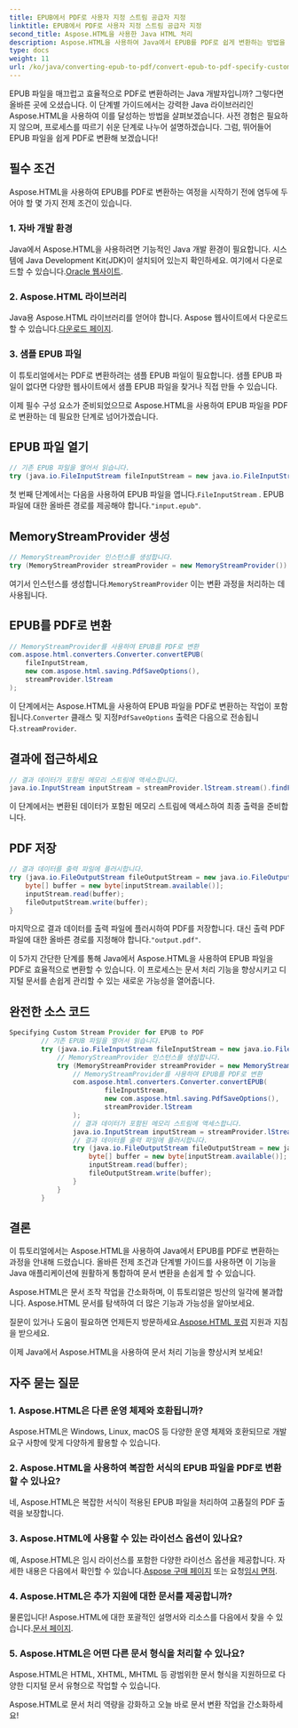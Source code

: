 ```yaml
---
title: EPUB에서 PDF로 사용자 지정 스트림 공급자 지정
linktitle: EPUB에서 PDF로 사용자 지정 스트림 공급자 지정
second_title: Aspose.HTML을 사용한 Java HTML 처리
description: Aspose.HTML을 사용하여 Java에서 EPUB를 PDF로 쉽게 변환하는 방법을 배우고 문서 처리 기능을 향상하세요.
type: docs
weight: 11
url: /ko/java/converting-epub-to-pdf/convert-epub-to-pdf-specify-custom-stream-provider/
---
```


EPUB 파일을 매끄럽고 효율적으로 PDF로 변환하려는 Java 개발자입니까? 그렇다면 올바른 곳에 오셨습니다. 이 단계별 가이드에서는 강력한 Java 라이브러리인 Aspose.HTML을 사용하여 이를 달성하는 방법을 살펴보겠습니다. 사전 경험은 필요하지 않으며, 프로세스를 따르기 쉬운 단계로 나누어 설명하겠습니다. 그럼, 뛰어들어 EPUB 파일을 쉽게 PDF로 변환해 보겠습니다!

## 필수 조건

Aspose.HTML을 사용하여 EPUB를 PDF로 변환하는 여정을 시작하기 전에 염두에 두어야 할 몇 가지 전제 조건이 있습니다.

### 1. 자바 개발 환경

 Java에서 Aspose.HTML을 사용하려면 기능적인 Java 개발 환경이 필요합니다. 시스템에 Java Development Kit(JDK)이 설치되어 있는지 확인하세요. 여기에서 다운로드할 수 있습니다.[Oracle 웹사이트](https://www.oracle.com/java/technologies/javase-downloads.html).

### 2. Aspose.HTML 라이브러리

 Java용 Aspose.HTML 라이브러리를 얻어야 합니다. Aspose 웹사이트에서 다운로드할 수 있습니다.[다운로드 페이지](https://releases.aspose.com/html/java/).

### 3. 샘플 EPUB 파일

이 튜토리얼에서는 PDF로 변환하려는 샘플 EPUB 파일이 필요합니다. 샘플 EPUB 파일이 없다면 다양한 웹사이트에서 샘플 EPUB 파일을 찾거나 직접 만들 수 있습니다.

이제 필수 구성 요소가 준비되었으므로 Aspose.HTML을 사용하여 EPUB 파일을 PDF로 변환하는 데 필요한 단계로 넘어가겠습니다.

## EPUB 파일 열기

```java
// 기존 EPUB 파일을 열어서 읽습니다.
try (java.io.FileInputStream fileInputStream = new java.io.FileInputStream(Resources.input("input.epub"))) {
```

 첫 번째 단계에서는 다음을 사용하여 EPUB 파일을 엽니다.`FileInputStream` . EPUB 파일에 대한 올바른 경로를 제공해야 합니다.`"input.epub"`.

## MemoryStreamProvider 생성

```java
// MemoryStreamProvider 인스턴스를 생성합니다.
try (MemoryStreamProvider streamProvider = new MemoryStreamProvider()) {
```

 여기서 인스턴스를 생성합니다.`MemoryStreamProvider` 이는 변환 과정을 처리하는 데 사용됩니다.

## EPUB를 PDF로 변환

```java
// MemoryStreamProvider를 사용하여 EPUB를 PDF로 변환
com.aspose.html.converters.Converter.convertEPUB(
    fileInputStream,
    new com.aspose.html.saving.PdfSaveOptions(),
    streamProvider.lStream
);
```

 이 단계에서는 Aspose.HTML을 사용하여 EPUB 파일을 PDF로 변환하는 작업이 포함됩니다.`Converter` 클래스 및 지정`PdfSaveOptions` 출력은 다음으로 전송됩니다.`streamProvider`.

## 결과에 접근하세요

```java
// 결과 데이터가 포함된 메모리 스트림에 액세스합니다.
java.io.InputStream inputStream = streamProvider.lStream.stream().findFirst().get();
```

이 단계에서는 변환된 데이터가 포함된 메모리 스트림에 액세스하여 최종 출력을 준비합니다.

## PDF 저장

```java
// 결과 데이터를 출력 파일에 플러시합니다.
try (java.io.FileOutputStream fileOutputStream = new java.io.FileOutputStream(Resources.output("output.pdf"))) {
    byte[] buffer = new byte[inputStream.available()];
    inputStream.read(buffer);
    fileOutputStream.write(buffer);
}
```

 마지막으로 결과 데이터를 출력 파일에 플러시하여 PDF를 저장합니다. 대신 출력 PDF 파일에 대한 올바른 경로를 지정해야 합니다.`"output.pdf"`.

이 5가지 간단한 단계를 통해 Java에서 Aspose.HTML을 사용하여 EPUB 파일을 PDF로 효율적으로 변환할 수 있습니다. 이 프로세스는 문서 처리 기능을 향상시키고 디지털 문서를 손쉽게 관리할 수 있는 새로운 가능성을 열어줍니다.

## 완전한 소스 코드
```java
Specifying Custom Stream Provider for EPUB to PDF
        // 기존 EPUB 파일을 열어서 읽습니다.
        try (java.io.FileInputStream fileInputStream = new java.io.FileInputStream(Resources.input("input.epub"))) {
            // MemoryStreamProvider 인스턴스를 생성합니다.
            try (MemoryStreamProvider streamProvider = new MemoryStreamProvider()) {
                // MemoryStreamProvider를 사용하여 EPUB를 PDF로 변환
                com.aspose.html.converters.Converter.convertEPUB(
                        fileInputStream,
                        new com.aspose.html.saving.PdfSaveOptions(),
                        streamProvider.lStream
                );
                // 결과 데이터가 포함된 메모리 스트림에 액세스합니다.
                java.io.InputStream inputStream = streamProvider.lStream.stream().findFirst().get();
                // 결과 데이터를 출력 파일에 플러시합니다.
                try (java.io.FileOutputStream fileOutputStream = new java.io.FileOutputStream(Resources.output("output.pdf"))) {
                    byte[] buffer = new byte[inputStream.available()];
                    inputStream.read(buffer);
                    fileOutputStream.write(buffer);
                }
            }
        }
```

## 결론

이 튜토리얼에서는 Aspose.HTML을 사용하여 Java에서 EPUB를 PDF로 변환하는 과정을 안내해 드렸습니다. 올바른 전제 조건과 단계별 가이드를 사용하면 이 기능을 Java 애플리케이션에 원활하게 통합하여 문서 변환을 손쉽게 할 수 있습니다.

Aspose.HTML은 문서 조작 작업을 간소화하며, 이 튜토리얼은 빙산의 일각에 불과합니다. Aspose.HTML 문서를 탐색하여 더 많은 기능과 가능성을 알아보세요.

 질문이 있거나 도움이 필요하면 언제든지 방문하세요.[Aspose.HTML 포럼](https://forum.aspose.com/) 지원과 지침을 받으세요.

이제 Java에서 Aspose.HTML을 사용하여 문서 처리 기능을 향상시켜 보세요!

## 자주 묻는 질문

### 1. Aspose.HTML은 다른 운영 체제와 호환됩니까?

Aspose.HTML은 Windows, Linux, macOS 등 다양한 운영 체제와 호환되므로 개발 요구 사항에 맞게 다양하게 활용할 수 있습니다.

### 2. Aspose.HTML을 사용하여 복잡한 서식의 EPUB 파일을 PDF로 변환할 수 있나요?

네, Aspose.HTML은 복잡한 서식이 적용된 EPUB 파일을 처리하여 고품질의 PDF 출력을 보장합니다.

### 3. Aspose.HTML에 사용할 수 있는 라이선스 옵션이 있나요?

 예, Aspose.HTML은 임시 라이선스를 포함한 다양한 라이선스 옵션을 제공합니다. 자세한 내용은 다음에서 확인할 수 있습니다.[Aspose 구매 페이지](https://purchase.aspose.com/buy) 또는 요청[임시 면허](https://purchase.aspose.com/temporary-license/).

### 4. Aspose.HTML은 추가 지원에 대한 문서를 제공합니까?

 물론입니다! Aspose.HTML에 대한 포괄적인 설명서와 리소스를 다음에서 찾을 수 있습니다.[문서 페이지](https://reference.aspose.com/html/java/).

### 5. Aspose.HTML은 어떤 다른 문서 형식을 처리할 수 있나요?

Aspose.HTML은 HTML, XHTML, MHTML 등 광범위한 문서 형식을 지원하므로 다양한 디지털 문서 유형으로 작업할 수 있습니다.

Aspose.HTML로 문서 처리 역량을 강화하고 오늘 바로 문서 변환 작업을 간소화하세요!
